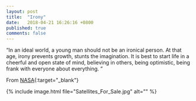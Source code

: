```yaml
---
layout: post
title:  "Irony"
date:   2018-04-21 16:26:16 +0800
published: true
comments: false
---
```

“In an ideal world, a young man should not be an ironical person. At that age, irony prevents growth, stunts the imagination. It is best to start life in a cheerful and open state of mind, believing in others, being optimistic, being frank with everyone about everything. ”

From [NASA](https://www.nasa.gov/multimedia/imagegallery/index.html){:target="_blank"}

{% include image.html file="Satellites_For_Sale.jpg" alt="" %}

